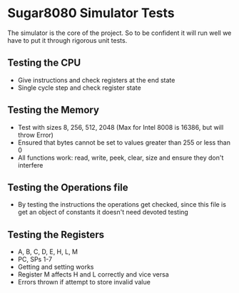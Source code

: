 Sugar8080 Simulator Tests
=========================
The simulator is the core of the project. So to be confident it will run well
we have to put it through rigorous unit tests. 

Testing the CPU
---------------
- Give instructions and check registers at the end state
- Single cycle step and check register state

Testing the Memory
------------------
- Test with sizes 8, 256, 512, 2048 (Max for Intel 8008 is 16386, but will throw Error)
- Ensured that bytes cannot be set to values greater than 255 or less than 0
- All functions work: read, write, peek, clear, size and ensure they don't interfere

Testing the Operations file
---------------------------
- By testing the instructions the operations get checked, since this file is get an
object of constants it doesn't need devoted testing

Testing the Registers
---------------------
- A, B, C, D, E, H, L, M
- PC, SPs 1-7
- Getting and setting works
- Register M affects H and L correctly and vice versa
- Errors thrown if attempt to store invalid value
